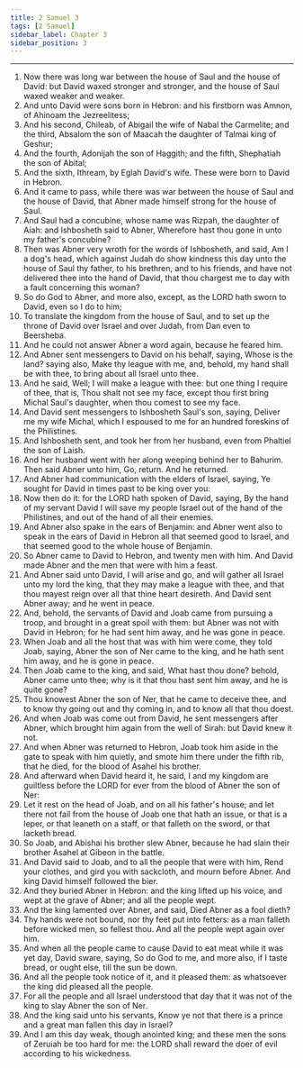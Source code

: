 ```yaml
---
title: 2 Samuel 3
tags: [2 Samuel]
sidebar_label: Chapter 3
sidebar_position: 3
---
```


---
1. Now there was long war between the house of Saul and the house of David: but David waxed stronger and stronger, and the house of Saul waxed weaker and weaker.
2. And unto David were sons born in Hebron: and his firstborn was Amnon, of Ahinoam the Jezreelitess;
3. And his second, Chileab, of Abigail the wife of Nabal the Carmelite; and the third, Absalom the son of Maacah the daughter of Talmai king of Geshur;
4. And the fourth, Adonijah the son of Haggith; and the fifth, Shephatiah the son of Abital;
5. And the sixth, Ithream, by Eglah David's wife. These were born to David in Hebron.
6. And it came to pass, while there was war between the house of Saul and the house of David, that Abner made himself strong for the house of Saul.
7. And Saul had a concubine, whose name was Rizpah, the daughter of Aiah: and Ishbosheth said to Abner, Wherefore hast thou gone in unto my father's concubine?
8. Then was Abner very wroth for the words of Ishbosheth, and said, Am I a dog's head, which against Judah do show kindness this day unto the house of Saul thy father, to his brethren, and to his friends, and have not delivered thee into the hand of David, that thou chargest me to day with a fault concerning this woman?
9. So do God to Abner, and more also, except, as the LORD hath sworn to David, even so I do to him;
10. To translate the kingdom from the house of Saul, and to set up the throne of David over Israel and over Judah, from Dan even to Beersheba.
11. And he could not answer Abner a word again, because he feared him.
12. And Abner sent messengers to David on his behalf, saying, Whose is the land? saying also, Make thy league with me, and, behold, my hand shall be with thee, to bring about all Israel unto thee.
13. And he said, Well; I will make a league with thee: but one thing I require of thee, that is, Thou shalt not see my face, except thou first bring Michal Saul's daughter, when thou comest to see my face.
14. And David sent messengers to Ishbosheth Saul's son, saying, Deliver me my wife Michal, which I espoused to me for an hundred foreskins of the Philistines.
15. And Ishbosheth sent, and took her from her husband, even from Phaltiel the son of Laish.
16. And her husband went with her along weeping behind her to Bahurim. Then said Abner unto him, Go, return. And he returned.
17. And Abner had communication with the elders of Israel, saying, Ye sought for David in times past to be king over you:
18. Now then do it: for the LORD hath spoken of David, saying, By the hand of my servant David I will save my people Israel out of the hand of the Philistines, and out of the hand of all their enemies.
19. And Abner also spake in the ears of Benjamin: and Abner went also to speak in the ears of David in Hebron all that seemed good to Israel, and that seemed good to the whole house of Benjamin.
20. So Abner came to David to Hebron, and twenty men with him. And David made Abner and the men that were with him a feast.
21. And Abner said unto David, I will arise and go, and will gather all Israel unto my lord the king, that they may make a league with thee, and that thou mayest reign over all that thine heart desireth. And David sent Abner away; and he went in peace.
22. And, behold, the servants of David and Joab came from pursuing a troop, and brought in a great spoil with them: but Abner was not with David in Hebron; for he had sent him away, and he was gone in peace.
23. When Joab and all the host that was with him were come, they told Joab, saying, Abner the son of Ner came to the king, and he hath sent him away, and he is gone in peace.
24. Then Joab came to the king, and said, What hast thou done? behold, Abner came unto thee; why is it that thou hast sent him away, and he is quite gone?
25. Thou knowest Abner the son of Ner, that he came to deceive thee, and to know thy going out and thy coming in, and to know all that thou doest.
26. And when Joab was come out from David, he sent messengers after Abner, which brought him again from the well of Sirah: but David knew it not.
27. And when Abner was returned to Hebron, Joab took him aside in the gate to speak with him quietly, and smote him there under the fifth rib, that he died, for the blood of Asahel his brother.
28. And afterward when David heard it, he said, I and my kingdom are guiltless before the LORD for ever from the blood of Abner the son of Ner:
29. Let it rest on the head of Joab, and on all his father's house; and let there not fail from the house of Joab one that hath an issue, or that is a leper, or that leaneth on a staff, or that falleth on the sword, or that lacketh bread.
30. So Joab, and Abishai his brother slew Abner, because he had slain their brother Asahel at Gibeon in the battle.
31. And David said to Joab, and to all the people that were with him, Rend your clothes, and gird you with sackcloth, and mourn before Abner. And king David himself followed the bier.
32. And they buried Abner in Hebron: and the king lifted up his voice, and wept at the grave of Abner; and all the people wept.
33. And the king lamented over Abner, and said, Died Abner as a fool dieth?
34. Thy hands were not bound, nor thy feet put into fetters: as a man falleth before wicked men, so fellest thou. And all the people wept again over him.
35. And when all the people came to cause David to eat meat while it was yet day, David sware, saying, So do God to me, and more also, if I taste bread, or ought else, till the sun be down.
36. And all the people took notice of it, and it pleased them: as whatsoever the king did pleased all the people.
37. For all the people and all Israel understood that day that it was not of the king to slay Abner the son of Ner.
38. And the king said unto his servants, Know ye not that there is a prince and a great man fallen this day in Israel?
39. And I am this day weak, though anointed king; and these men the sons of Zeruiah be too hard for me: the LORD shall reward the doer of evil according to his wickedness.